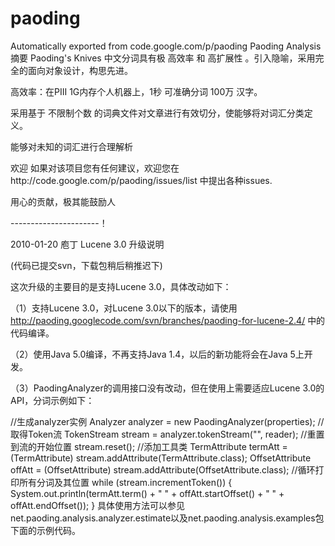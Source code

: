 # paoding
Automatically exported from code.google.com/p/paoding
Paoding Analysis摘要
Paoding's Knives 中文分词具有极 高效率 和 高扩展性 。引入隐喻，采用完全的面向对象设计，构思先进。

高效率：在PIII 1G内存个人机器上，1秒 可准确分词 100万 汉字。

采用基于 不限制个数 的词典文件对文章进行有效切分，使能够将对词汇分类定义。

能够对未知的词汇进行合理解析

欢迎
如果对该项目您有任何建议，欢迎您在http://code.google.com/p/paoding/issues/list 中提出各种issues.

用心的贡献，极其能鼓励人

----------------------！

2010-01-20 庖丁 Lucene 3.0 升级说明

(代码已提交svn，下载包稍后稍推迟下)

这次升级的主要目的是支持Lucene 3.0，具体改动如下：

（1）支持Lucene 3.0，对Lucene 3.0以下的版本，请使用 http://paoding.googlecode.com/svn/branches/paoding-for-lucene-2.4/ 中的代码编译。

（2）使用Java 5.0编译，不再支持Java 1.4，以后的新功能将会在Java 5上开发。

（3）PaodingAnalyzer的调用接口没有改动，但在使用上需要适应Lucene 3.0的API，分词示例如下：

//生成analyzer实例 Analyzer analyzer = new PaodingAnalyzer(properties);
//取得Token流 TokenStream stream = analyzer.tokenStream("", reader);
//重置到流的开始位置 stream.reset();
//添加工具类 TermAttribute termAtt = (TermAttribute) stream.addAttribute(TermAttribute.class); OffsetAttribute offAtt = (OffsetAttribute) stream.addAttribute(OffsetAttribute.class);
//循环打印所有分词及其位置 while (stream.incrementToken()) {
System.out.println(termAtt.term() + " " + offAtt.startOffset() + " " + offAtt.endOffset());
}
具体使用方法可以参见net.paoding.analysis.analyzer.estimate以及net.paoding.analysis.examples包下面的示例代码。
